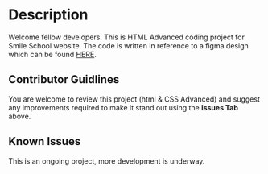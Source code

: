 # Description

Welcome fellow developers. This is HTML Advanced coding project for Smile School website. The code is written in reference to a figma design which can be found <a href="https://www.figma.com/design/G6bcWXFW5JKxMr45jwpBJU/Homepage-(Copy)?node-id=0-1&t=9vmzSAiYMIevDfQh-0" target="_blank">HERE</a>.

## Contributor Guidlines

You are welcome to review this project (html & CSS Advanced) and suggest any improvements required to make it stand out using the **Issues Tab** above.

## Known Issues

This is an ongoing project, more development is underway.
